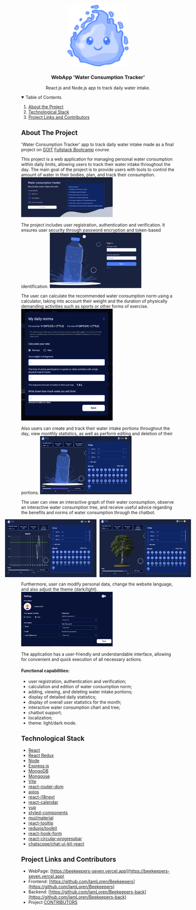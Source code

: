 <!-- PROJECT LOGO -->
<div align="center">
  <a href="https://beekeepers-seven.vercel.app">
    <img src="/public/Logo.svg" alt="Logo" width="200" height="200">
  </a>

  <h3 align="center">WebApp 'Water Consumption Tracker'</h3>

  <p align="center">
    React.js and Node.js app to track daily water intake.
</p>
</div>

<!-- TABLE OF CONTENTS -->
<details open="open">
  <summary>Table of Contents</summary>
  <ol>
    <li>
      <a href="#about-the-project">About the Project</a>
   </li>
    <li>
       <a href="#technological-stack">Technological Stack </a>
       </li>
   <li><a href="#project-links-and-contributors">Project Links and Contributors</a></li>
   </ol>
</details>

<!-- ABOUT THE PROJECT -->

## About The Project

'Water Сonsumption Tracker' app to track daily water intake made as a final
project on [GOIT](https://goit.global)
[Fullstack Bootcamp](https://goit.global/ua/courses/bootcamp/) course.

This project is a web application for managing personal water consumption within
daily limits, allowing users to track their water intake throughout the day. The
main goal of the project is to provide users with tools to control the amount of
water in their bodies, plan, and track their consumption.
<img src="src/assets/ReadmePhotos/WaterTrackerReadme1.webp" width="300" alt="Screenshot of project"/>

The project includes user registration, authentication and verification. It
ensures user security through password encryption and token-based
identification.
<img src="src/assets/ReadmePhotos/WaterTrackerReadme2.webp" width="300" alt="Screenshot of project"/>

The user can calculate the recommended water consumption norm using a
calculator, taking into account their weight and the duration of physically
demanding activities such as sports or other forms of exercise.
<img src="src/assets/ReadmePhotos/WaterTrackerReadme3.webp" width="300" alt="Screenshot of project"/>

Also users can create and track their water intake portions throughout the day,
view monthly statistics, as well as perform editing and deletion of their
portions.
<img src="src/assets/ReadmePhotos/WaterTrackerReadme4.webp" width="300" alt="Screenshot of project"/>

The user can view an interactive graph of their water consumption, observe an
interactive water consumption tree, and receive useful advice regarding the
benefits and norms of water consumption through the chatbot.

<div style="display: flex; justify-content: center; gap: 10px;">
  <img src="src/assets/ReadmePhotos/WaterTrackerReadme5.webp" width="300" alt="Screenshot of project"/>
  <img src="src/assets/ReadmePhotos/WaterTrackerReadme6.webp" width="300" alt="Screenshot of project"/>
</div>

Furthermore, user can modify personal data, change the website language, and
also adjust the theme (dark/light).
<img src="src/assets/ReadmePhotos/WaterTrackerReadme7.webp" width="300" alt="Screenshot of project"/>

The application has a user-friendly and understandable interface, allowing for
convenient and quick execution of all necessary actions.

#### Functional capabilities:

- user registration, authentication and verification;
- calculation and edition of water consumption norm;
- adding, viewing, and deleting water intake portions;
- display of detailed daily statistics;
- display of overall user statistics for the month;
- interactive water consumption chart and tree;
- chatbot support;
- localization;
- theme: light/dark mode.

## Technological Stack

- [React](https://react.dev)
- [React Redux](https://react-redux.js.org)
- [Node](https://nodejs.org)
- [Express.js](https://expressjs.com)
- [MongoDB](https://www.mongodb.com)
- [Mongoose](https://mongoosejs.com/)
- [Vite](https://vitejs.dev)
- [react-router-dom](https://reactrouter.com)
- [axios](https://axios-http.com/)
- [react-i18next](https://react.i18next.com)
- [react-calendar](https://www.npmjs.com/package/react-calendar)
- [yup](https://www.npmjs.com/package/yup)
- [styled-components](https://styled-components.com)
- [mui/material](https://mui.com)
- [react-tooltip](https://react-tooltip.com)
- [reduxjs/toolkit](https://redux-toolkit.js.org)
- [react-hook-form](https://react-hook-form.com)
- [react-circular-progressbar](https://www.npmjs.com/package/react-circular-progressbar)
- [chatscope/chat-ui-kit-react](https://www.npmjs.com/package/@chatscope/chat-ui-kit-react)

<!--LINKS-->

## Project Links and Contributors

- WebPage:
  [https://beekeepers-seven.vercel.app](https://beekeepers-seven.vercel.app)
- Frontend:
  [https://github.com/IamLoren/Beekeepers](https://github.com/IamLoren/Beekeepers)
- Backend:
  [https://github.com/IamLoren/Beekeepers-back](https://github.com/IamLoren/Beekeepers-back)
- Project
  [CONTRIBUTORS](https://github.com/IamLoren/Beekeepers/graphs/contributors)
